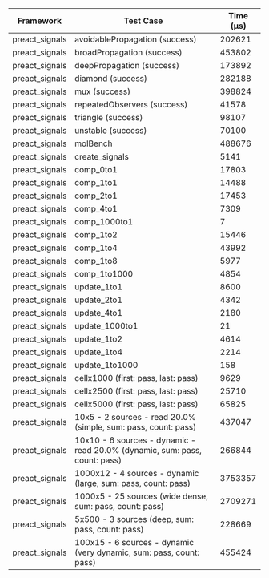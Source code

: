 | Framework | Test Case | Time (μs) |
| --- | --- | --- |
| preact_signals | avoidablePropagation (success) | 202621 |
| preact_signals | broadPropagation (success) | 453802 |
| preact_signals | deepPropagation (success) | 173892 |
| preact_signals | diamond (success) | 282188 |
| preact_signals | mux (success) | 398824 |
| preact_signals | repeatedObservers (success) | 41578 |
| preact_signals | triangle (success) | 98107 |
| preact_signals | unstable (success) | 70100 |
| preact_signals | molBench | 488676 |
| preact_signals | create_signals | 5141 |
| preact_signals | comp_0to1 | 17803 |
| preact_signals | comp_1to1 | 14488 |
| preact_signals | comp_2to1 | 17453 |
| preact_signals | comp_4to1 | 7309 |
| preact_signals | comp_1000to1 | 7 |
| preact_signals | comp_1to2 | 15446 |
| preact_signals | comp_1to4 | 43992 |
| preact_signals | comp_1to8 | 5977 |
| preact_signals | comp_1to1000 | 4854 |
| preact_signals | update_1to1 | 8600 |
| preact_signals | update_2to1 | 4342 |
| preact_signals | update_4to1 | 2180 |
| preact_signals | update_1000to1 | 21 |
| preact_signals | update_1to2 | 4614 |
| preact_signals | update_1to4 | 2214 |
| preact_signals | update_1to1000 | 158 |
| preact_signals | cellx1000 (first: pass, last: pass) | 9629 |
| preact_signals | cellx2500 (first: pass, last: pass) | 25710 |
| preact_signals | cellx5000 (first: pass, last: pass) | 65825 |
| preact_signals | 10x5 - 2 sources - read 20.0% (simple, sum: pass, count: pass) | 437047 |
| preact_signals | 10x10 - 6 sources - dynamic - read 20.0% (dynamic, sum: pass, count: pass) | 266844 |
| preact_signals | 1000x12 - 4 sources - dynamic (large, sum: pass, count: pass) | 3753357 |
| preact_signals | 1000x5 - 25 sources (wide dense, sum: pass, count: pass) | 2709271 |
| preact_signals | 5x500 - 3 sources (deep, sum: pass, count: pass) | 228669 |
| preact_signals | 100x15 - 6 sources - dynamic (very dynamic, sum: pass, count: pass) | 455424 |
